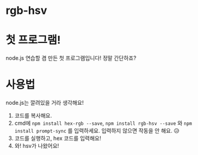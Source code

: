 # rgb-hsv

# 첫 프로그램!
node.js 연습할 겸 만든 첫 프로그램입니다!
정말 간단하죠?

# 사용법
node.js는 깔려있을 거라 생각해요!
1. 코드를 복사해요.
2. cmd에 ``npm install hex-rgb --save``, ``npm install rgb-hsv --save`` 와 ``npm install prompt-sync`` 를 입력하세요. 입력하지 않으면 작동을 안 해요. 😥
3. 코드를 실행하고, hex 코드를 입력해요!
4. 와! hsv가 나왔어요!
